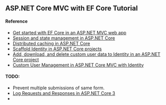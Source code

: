 ﻿## ASP.NET Core MVC with EF Core Tutorial

#### Reference
- [Get started with EF Core in an ASP.NET MVC web app](https://docs.microsoft.com/en-us/aspnet/core/data/ef-mvc/intro?view=aspnetcore-3.1)
- [Session and state management in ASP.NET Core](https://docs.microsoft.com/en-us/aspnet/core/fundamentals/app-state?view=aspnetcore-3.1)
- [Distributed caching in ASP.NET Core](https://docs.microsoft.com/en-us/aspnet/core/performance/caching/distributed?view=aspnetcore-3.1)
- [Scaffold Identity in ASP.NET Core projects](https://docs.microsoft.com/en-us/aspnet/core/security/authentication/scaffold-identity?view=aspnetcore-3.1&tabs=visual-studio)
- [Add, download, and delete custom user data to Identity in an ASP.NET Core project](https://docs.microsoft.com/en-us/aspnet/core/security/authentication/add-user-data?view=aspnetcore-3.1&tabs=visual-studio)
- [Custom User Management in ASP.NET Core MVC with Identity](https://codewithmukesh.com/blog/user-management-in-aspnet-core-mvc/)


#### TODO:
- Prevent multiple submissions of same form.
- [Log Requests and Responses in ASP.NET Core 3](https://itnext.io/log-requests-and-responses-in-asp-net-core-3-a1bebd49c996)
- 